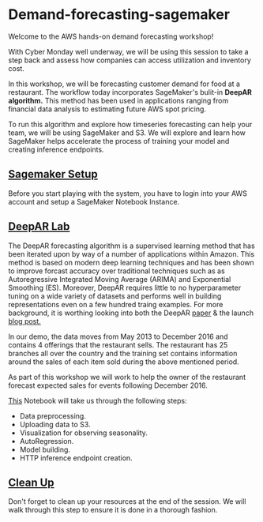 # Demand-forecasting-sagemaker

Welcome to the AWS hands-on demand forecasting workshop!


With Cyber Monday well underway, we will be using this session to take a step back and assess how companies can access utilization and inventory cost.

In this workshop, we will be forecasting customer demand for food at a restaurant. The workflow today incorporates SageMaker's bulit-in **DeepAR algorithm.** This method has been used in applications ranging from financial data analysis to estimating future AWS spot pricing.

To run this algorithm and explore how timeseries forecasting can help your team, we will be using SageMaker and S3. We will explore and learn how SageMaker helps accelerate the process of training your model and creating inference endpoints.

## [Sagemaker Setup](sagemaker-setup/README.md)

Before you start playing with the system, you have to login into your AWS account and setup a SageMaker Notebook Instance.

## [DeepAR Lab](DeepAR-demo/DeepAR-Lab.ipynb)
The DeepAR forecasting algorithm is a supervised learning method that has been iterated upon by way of a number of applications within Amazon. This method is based on modern deep learning techniques and has been shown to improve forcast accuracy over traditional techniques such as as Autoregressive Integrated Moving Average (ARIMA) and Exponential Smoothing (ES). Moreover, DeepAR requires little to no hyperparameter tuning on a wide variety of datasets and performs well in building representations even on a few hundred traing examples. For more background, it is worthing looking into both the DeepAR [paper](https://arxiv.org/abs/1704.04110) & the launch [blog post.](https://aws.amazon.com/blogs/machine-learning/now-available-in-amazon-sagemaker-deepar-algorithm-for-more-accurate-time-series-forecasting) 

In our demo, the data moves from May 2013 to December 2016 and contains 4 offerings that the restaurant sells. The restaurant has 25 branches all over the country and the training set contains information around the sales of each item sold during the above mentioned period.

As part of this workshop we will work to help the owner of the restaurant forecast expected sales for events following December 2016.

[This](DeepAR-demo/DeepAR-Lab.ipynb) Notebook will take us through the following steps:
* Data preprocessing.
* Uploading data to S3.
* Visualization for observing seasonality.
* AutoRegression.
* Model building.
* HTTP inference endpoint creation.

## [Clean Up](cleanup.md)

Don't forget to clean up your resources at the end of the session. We will walk through this step to ensure it is done in a thorough fashion.
